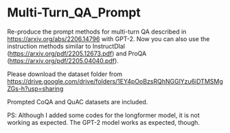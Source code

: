 # Multi-Turn_QA_Prompt

Re-produce the prompt methods for multi-turn QA described in https://arxiv.org/abs/2206.14796 with GPT-2. Now you can also use the instruction methods similar to InstructDIal (https://arxiv.org/pdf/2205.12673.pdf) and ProQA (https://arxiv.org/pdf/2205.04040.pdf).

Please download the dataset folder from https://drive.google.com/drive/folders/1EY4pOoBzsRQhNGGlYzu6iDTMSMgZGs-h?usp=sharing

Prompted CoQA and QuAC datasets are included.

PS: Although I added some codes for the longformer model, it is not working as expected. The GPT-2 model works as expected, though.
